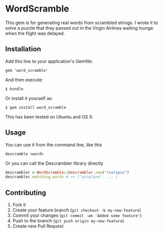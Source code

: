 # WordScramble

This gem is for generating real words from scrambled strings.
I wrote it to solve a puzzle that they passed out in the Virgin
Airlines waiting lounge when the flight was delayed.

## Installation

Add this line to your application's Gemfile:

    gem 'word_scramble'

And then execute:

    $ bundle

Or install it yourself as:

    $ gem install word_scramble

This has been tested on Ubuntu and OS X.

## Usage

You can use it from the command line, like this

    descramble <word>

Or you can call the Descrambler library directly

```ruby
descrambler = WordScramble::Descrambler.new("realapin")
descrambler.matching_words # => ["airplane", ... ]
```

## Contributing

1. Fork it
2. Create your feature branch (`git checkout -b my-new-feature`)
3. Commit your changes (`git commit -am 'Added some feature'`)
4. Push to the branch (`git push origin my-new-feature`)
5. Create new Pull Request
